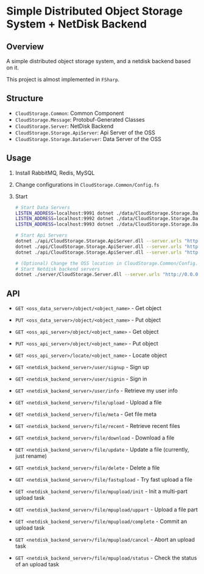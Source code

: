 # Simple Distributed Object Storage System + NetDisk Backend

## Overview

A simple distributed object storage system, and a netdisk backend based on it. 

This project is almost implemented in `FSharp`.

## Structure

- `CloudStorage.Common`: Common Component
- `CloudStorage.Message`: Protobuf-Generated Classes
- `CloudStorage.Server`: NetDisk Backend
- `CloudStorage.Storage.ApiServer`: Api Server of the OSS 
- `CloudStorage.Storage.DataServer`: Data Server of the OSS

## Usage

1. Install RabbitMQ, Redis, MySQL

2. Change configurations in `CloudStorage.Common/Config.fs`

3. Start

    ```bash
    # Start Data Servers
    LISTEN_ADDRESS=localhost:9991 dotnet ./data/CloudStorage.Storage.DataServer.dll --server.urls "http://0.0.0.0:9991" > data1.out
    LISTEN_ADDRESS=localhost:9992 dotnet ./data/CloudStorage.Storage.DataServer.dll --server.urls "http://0.0.0.0:9992" > data2.out
    LISTEN_ADDRESS=localhost:9993 dotnet ./data/CloudStorage.Storage.DataServer.dll --server.urls "http://0.0.0.0:9993" > data3.out

    # Start Api Servers
    dotnet ./api/CloudStorage.Storage.ApiServer.dll --server.urls "http://localhost:8881" > api1.out
    dotnet ./api/CloudStorage.Storage.ApiServer.dll --server.urls "http://localhost:8882" > api2.out
    dotnet ./api/CloudStorage.Storage.ApiServer.dll --server.urls "http://localhost:8883" > api3.out

    # (Optional) Change the OSS location in CloudStorage.Common/Config.fs and recompile
    # Start Netdisk backend servers
    dotnet ./server/CloudStorage.Server.dll --server.urls "http://0.0.0.0:8000" > serv.out
    ```

## API 

- `GET <oss_data_server>/object/<object_name>` - Get object
- `PUT <oss_data_server>/object/<object_name>` - Put object

- `GET <oss_api_server>/object/<object_name>` - Get object
- `PUT <oss_api_server>/object/<object_name>` - Put object
- `GET <oss_api_server>/locate/<object_name>` - Locate object

- `GET <netdisk_backend_server>/user/signup` - Sign up
- `GET <netdisk_backend_server>/user/signin` - Sign in
- `GET <netdisk_backend_server>/user/info` - Retrieve my user info
- `GET <netdisk_backend_server>/file/upload` - Upload a file
- `GET <netdisk_backend_server>/file/meta` - Get file meta
- `GET <netdisk_backend_server>/file/recent` - Retrieve recent files
- `GET <netdisk_backend_server>/file/download` - Download a file
- `GET <netdisk_backend_server>/file/update` - Update a file (currently, just rename)
- `GET <netdisk_backend_server>/file/delete` - Delete a file
- `GET <netdisk_backend_server>/file/fastupload` - Try fast upload a file
- `GET <netdisk_backend_server>/file/mpupload/init` - Init a multi-part upload task
- `GET <netdisk_backend_server>/file/mpupload/uppart` - Upload a file part
- `GET <netdisk_backend_server>/file/mpupload/complete` - Commit an upload task
- `GET <netdisk_backend_server>/file/mpupload/cancel` - Abort an upload task
- `GET <netdisk_backend_server>/file/mpupload/status` - Check the status of an upload task